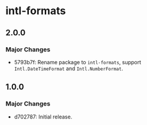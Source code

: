 # intl-formats

## 2.0.0

### Major Changes

- 5793b7f: Rename package to `intl-formats`, support `Intl.DateTimeFormat` and `Intl.NumberFormat`.

## 1.0.0

### Major Changes

- d702787: Initial release.
